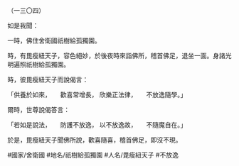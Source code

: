 （一三〇四）

如是我聞：

一時，佛住舍衛國祇樹給孤獨園。

時，有毘瘦紐天子，容色絕妙，於後夜時來詣佛所，稽首佛足，退坐一面。身諸光明遍照祇樹給孤獨園。

時，彼毘瘦紐天子而說偈言：

「供養於如來，　　歡喜常增長，
欣樂正法律，　　不放逸隨學。」

爾時，世尊說偈答言：

「若如是說法，　　防護不放逸，
以不放逸故，　　不隨魔自在。」

於是，毘瘦紐天子聞佛所說，歡喜隨喜，稽首佛足，即沒不現。

#國家/舍衛國
#地名/祇樹給孤獨園
#人名/毘瘦紐天子
#不放逸

